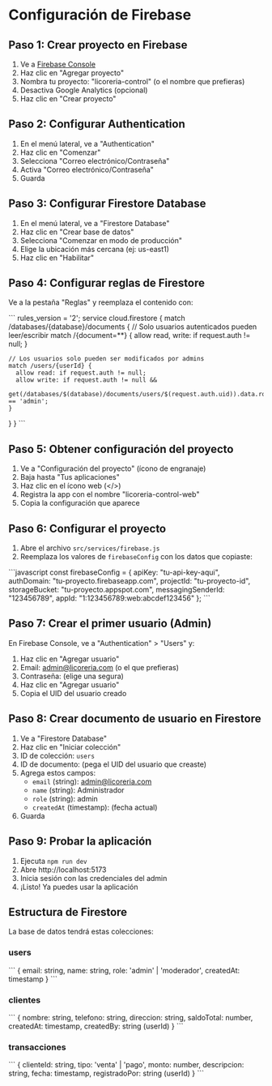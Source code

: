 # Configuración de Firebase

## Paso 1: Crear proyecto en Firebase

1. Ve a [Firebase Console](https://console.firebase.google.com/)
2. Haz clic en "Agregar proyecto"
3. Nombra tu proyecto: "licoreria-control" (o el nombre que prefieras)
4. Desactiva Google Analytics (opcional)
5. Haz clic en "Crear proyecto"

## Paso 2: Configurar Authentication

1. En el menú lateral, ve a "Authentication"
2. Haz clic en "Comenzar"
3. Selecciona "Correo electrónico/Contraseña"
4. Activa "Correo electrónico/Contraseña"
5. Guarda

## Paso 3: Configurar Firestore Database

1. En el menú lateral, ve a "Firestore Database"
2. Haz clic en "Crear base de datos"
3. Selecciona "Comenzar en modo de producción"
4. Elige la ubicación más cercana (ej: us-east1)
5. Haz clic en "Habilitar"

## Paso 4: Configurar reglas de Firestore

Ve a la pestaña "Reglas" y reemplaza el contenido con:

\`\`\`
rules_version = '2';
service cloud.firestore {
  match /databases/{database}/documents {
    // Solo usuarios autenticados pueden leer/escribir
    match /{document=**} {
      allow read, write: if request.auth != null;
    }

    // Los usuarios solo pueden ser modificados por admins
    match /users/{userId} {
      allow read: if request.auth != null;
      allow write: if request.auth != null &&
        get(/databases/$(database)/documents/users/$(request.auth.uid)).data.role == 'admin';
    }
  }
}
\`\`\`

## Paso 5: Obtener configuración del proyecto

1. Ve a "Configuración del proyecto" (ícono de engranaje)
2. Baja hasta "Tus aplicaciones"
3. Haz clic en el ícono web (</>)
4. Registra la app con el nombre "licoreria-control-web"
5. Copia la configuración que aparece

## Paso 6: Configurar el proyecto

1. Abre el archivo `src/services/firebase.js`
2. Reemplaza los valores de `firebaseConfig` con los datos que copiaste:

\`\`\`javascript
const firebaseConfig = {
  apiKey: "tu-api-key-aqui",
  authDomain: "tu-proyecto.firebaseapp.com",
  projectId: "tu-proyecto-id",
  storageBucket: "tu-proyecto.appspot.com",
  messagingSenderId: "123456789",
  appId: "1:123456789:web:abcdef123456"
};
\`\`\`

## Paso 7: Crear el primer usuario (Admin)

En Firebase Console, ve a "Authentication" > "Users" y:

1. Haz clic en "Agregar usuario"
2. Email: admin@licoreria.com (o el que prefieras)
3. Contraseña: (elige una segura)
4. Haz clic en "Agregar usuario"
5. Copia el UID del usuario creado

## Paso 8: Crear documento de usuario en Firestore

1. Ve a "Firestore Database"
2. Haz clic en "Iniciar colección"
3. ID de colección: `users`
4. ID de documento: (pega el UID del usuario que creaste)
5. Agrega estos campos:
   - `email` (string): admin@licoreria.com
   - `name` (string): Administrador
   - `role` (string): admin
   - `createdAt` (timestamp): (fecha actual)
6. Guarda

## Paso 9: Probar la aplicación

1. Ejecuta `npm run dev`
2. Abre http://localhost:5173
3. Inicia sesión con las credenciales del admin
4. ¡Listo! Ya puedes usar la aplicación

## Estructura de Firestore

La base de datos tendrá estas colecciones:

### users
\`\`\`
{
  email: string,
  name: string,
  role: 'admin' | 'moderador',
  createdAt: timestamp
}
\`\`\`

### clientes
\`\`\`
{
  nombre: string,
  telefono: string,
  direccion: string,
  saldoTotal: number,
  createdAt: timestamp,
  createdBy: string (userId)
}
\`\`\`

### transacciones
\`\`\`
{
  clienteId: string,
  tipo: 'venta' | 'pago',
  monto: number,
  descripcion: string,
  fecha: timestamp,
  registradoPor: string (userId)
}
\`\`\`
